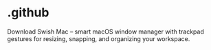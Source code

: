 # .github
Download Swish Mac – smart macOS window manager with trackpad gestures for resizing, snapping, and organizing your workspace.  
